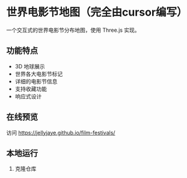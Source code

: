 # 世界电影节地图（完全由cursor编写）

一个交互式的世界电影节分布地图，使用 Three.js 实现。

## 功能特点

- 3D 地球展示
- 世界各大电影节标记
- 详细的电影节信息
- 支持收藏功能
- 响应式设计

## 在线预览

访问 https://jellyjaye.github.io/film-festivals/

## 本地运行

1. 克隆仓库
